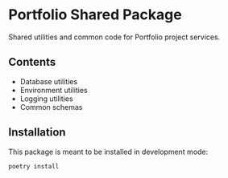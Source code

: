 # Portfolio Shared Package

Shared utilities and common code for Portfolio project services.

## Contents

- Database utilities
- Environment utilities
- Logging utilities
- Common schemas

## Installation

This package is meant to be installed in development mode:

```bash
poetry install
```

